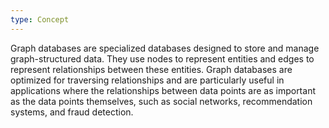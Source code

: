 ```yaml
---
type: Concept
---
```


Graph databases are specialized databases designed to store and manage graph-structured data. They use nodes to represent entities and edges to represent relationships between these entities. Graph databases are optimized for traversing relationships and are particularly useful in applications where the relationships between data points are as important as the data points themselves, such as social networks, recommendation systems, and fraud detection.